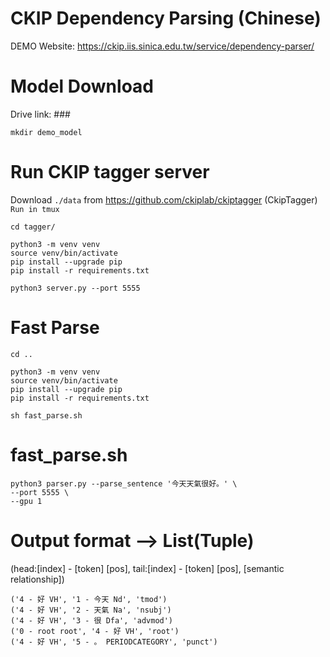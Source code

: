 
# CKIP Dependency Parsing (Chinese)
DEMO Website: https://ckip.iis.sinica.edu.tw/service/dependency-parser/

# Model Download

Drive link: ###
```
mkdir demo_model
```

# Run CKIP tagger server

Download ```./data``` from https://github.com/ckiplab/ckiptagger (CkipTagger)
```Run in tmux```
```
cd tagger/

python3 -m venv venv
source venv/bin/activate
pip install --upgrade pip
pip install -r requirements.txt

python3 server.py --port 5555
```

# Fast Parse

```
cd ..

python3 -m venv venv
source venv/bin/activate
pip install --upgrade pip
pip install -r requirements.txt

sh fast_parse.sh
```

# fast_parse.sh

```
python3 parser.py --parse_sentence '今天天氣很好。' \
--port 5555 \
--gpu 1
```

# Output format --> List(Tuple)

(head:[index] - [token] [pos], tail:[index] - [token] [pos], [semantic relationship])

```
('4 - 好 VH', '1 - 今天 Nd', 'tmod')
('4 - 好 VH', '2 - 天氣 Na', 'nsubj')
('4 - 好 VH', '3 - 很 Dfa', 'advmod')
('0 - root root', '4 - 好 VH', 'root')
('4 - 好 VH', '5 - 。 PERIODCATEGORY', 'punct')
```